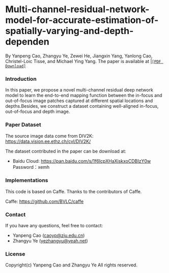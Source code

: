 # Multi-channel-residual-network-model-for-accurate-estimation-of-spatially-varying-and-depth-dependen
By Yanpeng Cao, Zhangyu Ye, Zewei He, Jiangxin Yang, Yanlong Cao, Christel-Loic Tisse, and Michael Ying Yang.
The paper is available at  |[`[PDF Download]`](https://www.osapublishing.org/oe/abstract.cfm?uri=oe-28-2-2263)

### Introduction
In this paper, we propose a novel multi-channel residual deep network model to learn the end-to-end mapping function between the in-focus and out-of-focus image patches captured at different spatial locations and depths.Besides, we construct a dataset containing well-aligned in-focus, out-of-focus and depth image.

### Paper Dataset
The source image data come from DIV2K: https://data.vision.ee.ethz.ch/cvl/DIV2K/

The dataset contributed in the paper can be download at:

- Baidu Cloud: https://pan.baidu.com/s/1f6IcpXHaXiskxoCDBIzY0w  Password：xemh 

### Implementations
This code is based on Caffe. Thanks to the contributors of Caffe.

Caffe: https://github.com/BVLC/caffe


### Contact
If you have any questions, feel free to contact:
- Yanpeng Cao (caoyp@zju.edu.cn)
- Zhangyu Ye (yezhangyu@yeah.net)


### License
Copyright(c) Yanpeng Cao and Zhangyu Ye
All rights reserved.
